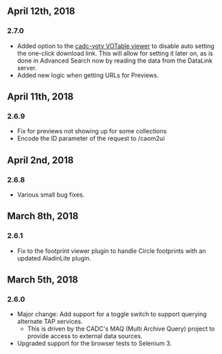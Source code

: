## April 12th, 2018
### 2.7.0

* Added option to the [cadc-votv VOTable viewer](https://github.com/opencadc/web/tree/master/cadc-votv) to disable auto setting the one-click download link.  This will allow for setting it later on, as is done in Advanced Search now by reading the data from the DataLink server.
* Added new logic when getting URLs for Previews.

## April 11th, 2018
### 2.6.9

* Fix for previews not showing up for some collections
* Encode the ID parameter of the request to /caom2ui

## April 2nd, 2018
### 2.6.8

* Various small bug fixes.

## March 8th, 2018
### 2.6.1
* Fix to the footprint viewer plugin to handle Circle footprints with an updated AladinLite plugin.

## March 5th, 2018

### 2.6.0
* Major change: Add support for a toggle switch to support querying alternate TAP services.
  * This is driven by the CADC's MAQ (Multi Archive Query) project to provide access to external data sources.
* Upgraded support for the browser tests to Selenium 3.
